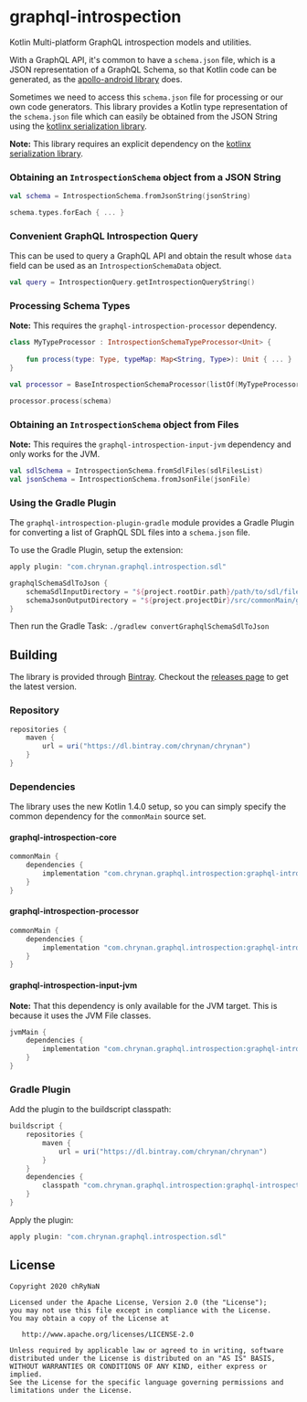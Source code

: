 # graphql-introspection
Kotlin Multi-platform GraphQL introspection models and utilities.

With a GraphQL API, it's common to have a `schema.json` file, which is a JSON representation of a GraphQL Schema, so that Kotlin code can be generated, as the [apollo-android library](https://github.com/apollographql/apollo-android) does.

Sometimes we need to access this `schema.json` file for processing or our own code generators. This library provides a Kotlin type representation of the `schema.json` file which can easily be obtained from the JSON String using the [kotlinx serialization library](https://github.com/Kotlin/kotlinx.serialization).

**Note:** This library requires an explicit dependency on the [kotlinx serialization library](https://github.com/Kotlin/kotlinx.serialization).

### Obtaining an `IntrospectionSchema` object from a JSON String
```kotlin
val schema = IntrospectionSchema.fromJsonString(jsonString)

schema.types.forEach { ... }
```

### Convenient GraphQL Introspection Query
This can be used to query a GraphQL API and obtain the result whose `data` field can be used as an `IntrospectionSchemaData` object.
```kotlin
val query = IntrospectionQuery.getIntrospectionQueryString()
```

### Processing Schema Types
**Note:** This requires the `graphql-introspection-processor` dependency.
```kotlin
class MyTypeProcessor : IntrospectionSchemaTypeProcessor<Unit> {
    
    fun process(type: Type, typeMap: Map<String, Type>): Unit { ... }
}

val processor = BaseIntrospectionSchemaProcessor(listOf(MyTypeProcessor()))

processor.process(schema)
```

### Obtaining an `IntrospectionSchema` object from Files
**Note:** This requires the `graphql-introspection-input-jvm` dependency and only works for the JVM.
```kotlin
val sdlSchema = IntrospectionSchema.fromSdlFiles(sdlFilesList)
val jsonSchema = IntrospectionSchema.fromJsonFile(jsonFile)
```

### Using the Gradle Plugin
The `graphql-introspection-plugin-gradle` module provides a Gradle Plugin for converting a list of GraphQL SDL files into a `schema.json` file.

To use the Gradle Plugin, setup the extension:
```groovy
apply plugin: "com.chrynan.graphql.introspection.sdl"

graphqlSchemaSdlToJson {
    schemaSdlInputDirectory = "${project.rootDir.path}/path/to/sdl/files"
    schemaJsonOutputDirectory = "${project.projectDir}/src/commonMain/graphql"
}
```

Then run the Gradle Task: `./gradlew convertGraphqlSchemaSdlToJson`

## Building
The library is provided through [Bintray](https://bintray.com/chrynan/chrynan). Checkout the [releases page](https://github.com/chRyNaN/graphql-introspection/releases) to get the latest version.

### Repository
```groovy
repositories {
    maven {
        url = uri("https://dl.bintray.com/chrynan/chrynan")
    }
}
```

### Dependencies
The library uses the new Kotlin 1.4.0 setup, so you can simply specify the common dependency for the `commonMain` source set.

#### graphql-introspection-core
```groovy
commonMain {
    dependencies {
        implementation "com.chrynan.graphql.introspection:graphql-introspection-core:$VERSION"
    }
}
```

#### graphql-introspection-processor
```groovy
commonMain {
    dependencies {
        implementation "com.chrynan.graphql.introspection:graphql-introspection-processor:$VERSION"
    }
}
```

#### graphql-introspection-input-jvm
**Note:** That this dependency is only available for the JVM target. This is because it uses the JVM File classes.
```groovy
jvmMain {
    dependencies {
        implementation "com.chrynan.graphql.introspection:graphql-introspection-input-jvm:$VERSION"
    }
}
```

### Gradle Plugin
Add the plugin to the buildscript classpath:
```groovy
buildscript {
    repositories {
        maven {
            url = uri("https://dl.bintray.com/chrynan/chrynan")
        }
    }
    dependencies {
        classpath "com.chrynan.graphql.introspection:graphql-introspection-plugin-gradle:0.1.0"
    }
}
```
Apply the plugin:
```groovy
apply plugin: "com.chrynan.graphql.introspection.sdl"
```

## License
```
Copyright 2020 chRyNaN

Licensed under the Apache License, Version 2.0 (the "License");
you may not use this file except in compliance with the License.
You may obtain a copy of the License at

   http://www.apache.org/licenses/LICENSE-2.0

Unless required by applicable law or agreed to in writing, software
distributed under the License is distributed on an "AS IS" BASIS,
WITHOUT WARRANTIES OR CONDITIONS OF ANY KIND, either express or implied.
See the License for the specific language governing permissions and
limitations under the License.
```
